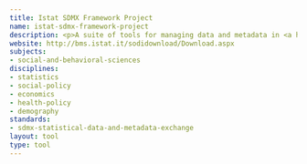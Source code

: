 ```yaml
---
title: Istat SDMX Framework Project
name: istat-sdmx-framework-project
description: <p>A suite of tools for managing data and metadata in <a href="/standards/sdmx-statistical-data-and-metadata-exchange.html">SDMX</a>.</p>
website: http://bms.istat.it/sodidownload/Download.aspx
subjects:
- social-and-behavioral-sciences
disciplines:
- statistics
- social-policy
- economics
- health-policy
- demography
standards:
- sdmx-statistical-data-and-metadata-exchange
layout: tool
type: tool
---
```


